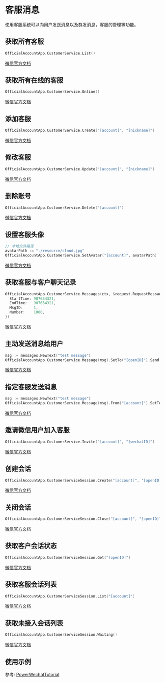 # 客服消息

使用客服系统可以向用户发送消息以及群发消息，客服的管理等功能。

## 获取所有客服
``` go
OfficialAccountApp.CustomerService.List()
``` 
[微信官方文档](https://developers.weixin.qq.com/doc/offiaccount/Customer_Service/Customer_Service_Management.html#0)
## 获取所有在线的客服 
``` go
OfficialAccountApp.CustomerService.Online()
``` 
[微信官方文档](https://developers.weixin.qq.com/doc/offiaccount/Customer_Service/Customer_Service_Management.html#2)
## 添加客服 
``` go
OfficialAccountApp.CustomerService.Create("[account]", "[nickname]")
``` 
[微信官方文档]()
## 修改客服 
``` go
OfficialAccountApp.CustomerService.Update("[account]", "[nickname]")
``` 
[微信官方文档]()
## 删除账号 
``` go
OfficialAccountApp.CustomerService.Delete("[account]")
``` 
[微信官方文档]()
## 设置客服头像 
``` go
// 本地文件路径
avatarPath := "./resource/cloud.jpg"
OfficialAccountApp.CustomerService.SetAvatar("[account]", avatarPath)
``` 
[微信官方文档]()
## 获取客服与客户聊天记录 
``` go
OfficialAccountApp.CustomerService.Messages(ctx, &request.RequestMessages{
  StartTime: 987654321,
  EndTime:   987654321,
  MsgID:     1,
  Number:    1000,
})
``` 
[微信官方文档](https://developers.weixin.qq.com/doc/offiaccount/Customer_Service/Obtain_chat_transcript.html)

## 主动发送消息给用户 
``` go
msg := messages.NewText("test message")
OfficialAccountApp.CustomerService.Message(msg).SetTo("[openID]").Send()
``` 
[微信官方文档](https://developers.weixin.qq.com/doc/offiaccount/Message_Management/Service_Center_messages.html#%E5%AE%A2%E6%9C%8D%E6%8E%A5%E5%8F%A3-%E5%8F%91%E6%B6%88%E6%81%AF)

## 指定客服发送消息 
``` go
msg := messages.NewText("test message")
OfficialAccountApp.CustomerService.Message(msg).From("[account]").SetTo("[openID]").Send()
``` 
[微信官方文档](https://developers.weixin.qq.com/doc/offiaccount/Message_Management/Service_Center_messages.html#%E5%AE%A2%E6%9C%8D%E6%8E%A5%E5%8F%A3-%E5%8F%91%E6%B6%88%E6%81%AF)

## 邀请微信用户加入客服
``` go
OfficialAccountApp.CustomerService.Invite("[account]", "[wechatID]")
``` 
[微信官方文档](https://developers.weixin.qq.com/doc/offiaccount/Customer_Service/Customer_Service_Management.html#3)

## 创建会话 
``` go
OfficialAccountApp.CustomerServiceSession.Create("[account]", "[openID]")
``` 
[微信官方文档](https://developers.weixin.qq.com/doc/offiaccount/Customer_Service/Session_control.html)
## 关闭会话 
``` go
OfficialAccountApp.CustomerServiceSession.Close("[account]", "[openID]")
``` 
[微信官方文档](https://developers.weixin.qq.com/doc/offiaccount/Customer_Service/Session_control.html)
## 获取客户会话状态 
``` go
OfficialAccountApp.CustomerServiceSession.Get("[openID]")
``` 
[微信官方文档](https://developers.weixin.qq.com/doc/offiaccount/Customer_Service/Session_control.html)
## 获取客服会话列表 
``` go
OfficialAccountApp.CustomerServiceSession.List("[account]")
``` 
[微信官方文档](https://developers.weixin.qq.com/doc/offiaccount/Customer_Service/Session_control.html)
## 获取未接入会话列表 
``` go
OfficialAccountApp.CustomerServiceSession.Waiting()
``` 
[微信官方文档](https://developers.weixin.qq.com/doc/offiaccount/Customer_Service/Session_control.html)


## 使用示例

参考: [PowerWechatTutorial](https://github.com/ArtisanCloud/PowerWechatTutorial/blob/master/controllers/official-account/customer-service.go)
